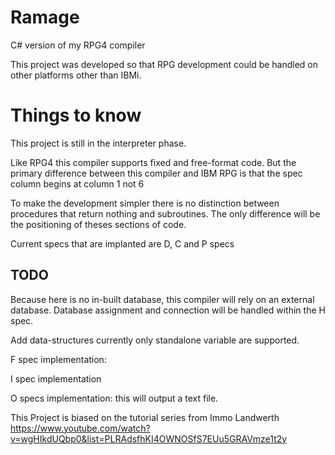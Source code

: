 # Ramage
C# version of my RPG4 compiler

This project was developed so that RPG development could be handled on other platforms other than IBMi. 

# Things to know
This project is still in the interpreter phase.

Like RPG4 this compiler supports fixed and free-format code. But the primary difference between this compiler and IBM RPG is that the spec column begins at column 1 not 6

To make the development simpler there is no distinction between procedures that return nothing and subroutines. The only difference will be the positioning of theses sections of code.

Current specs that are implanted are D, C and P specs

## TODO
Because here is no in-built database, this compiler will rely on an external database. Database assignment and connection will be handled within the H spec.

Add data-structures currently only standalone variable are supported.

F spec implementation:

I spec implementation

O specs implementation: this will output a text file.


This Project is biased on the tutorial series from Immo Landwerth
https://www.youtube.com/watch?v=wgHIkdUQbp0&list=PLRAdsfhKI4OWNOSfS7EUu5GRAVmze1t2y
